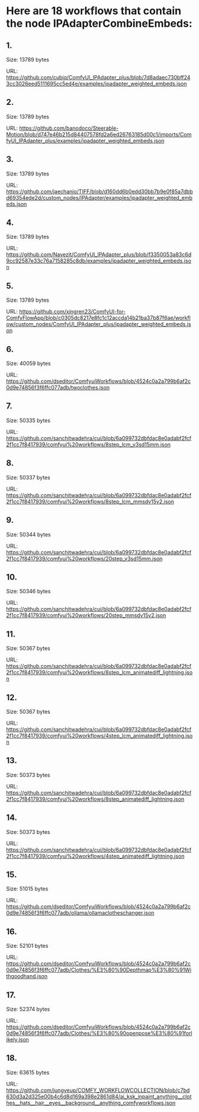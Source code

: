 # Here are 18 workflows that contain the node IPAdapterCombineEmbeds:

## 1. 

Size: 13789 bytes

URL: https://github.com/cubiq/ComfyUI_IPAdapter_plus/blob/7d8adaec730bff243cc3026eed5111695cc5ed4e/examples/ipadapter_weighted_embeds.json

## 2. 

Size: 13789 bytes

URL: https://github.com/banodoco/Steerable-Motion/blob/d747e46b215d84407578fd2a6ed26763185d00c1/imports/ComfyUI_IPAdapter_plus/examples/ipadapter_weighted_embeds.json

## 3. 

Size: 13789 bytes

URL: https://github.com/jaechanjo/TIFF/blob/d160dd6b0edd30bb7b9e0f85a7dbbd69354ede2d/custom_nodes/IPAdapter/examples/ipadapter_weighted_embeds.json

## 4. 

Size: 13789 bytes

URL: https://github.com/Navezjt/ComfyUI_IPAdapter_plus/blob/f3350053a83c6d9cc92587e33c76a7158285c8db/examples/ipadapter_weighted_embeds.json

## 5. 

Size: 13789 bytes

URL: https://github.com/xingren23/ComfyUI-for-ComfyFlowApp/blob/c0305dc8217e8fc1c12accda14b21ba37b87f6ae/workflow/custom_nodes/ComfyUI_IPAdapter_plus/ipadapter_weighted_embeds.json

## 6. 

Size: 40059 bytes

URL: https://github.com/dseditor/ComfyuiWorkflows/blob/4524c0a2a799b6af2c0d9e74856f3f6ffc077adb/twoclothes.json

## 7. 

Size: 50335 bytes

URL: https://github.com/sanchitwadehra/cui/blob/6a099732dbfdac8e0adabf2fcf2f1cc7f8417939/comfyui%20workflows/8step_lcm_v3sd15mm.json

## 8. 

Size: 50337 bytes

URL: https://github.com/sanchitwadehra/cui/blob/6a099732dbfdac8e0adabf2fcf2f1cc7f8417939/comfyui%20workflows/8step_lcm_mmsdv15v2.json

## 9. 

Size: 50344 bytes

URL: https://github.com/sanchitwadehra/cui/blob/6a099732dbfdac8e0adabf2fcf2f1cc7f8417939/comfyui%20workflows/20step_v3sd15mm.json

## 10. 

Size: 50346 bytes

URL: https://github.com/sanchitwadehra/cui/blob/6a099732dbfdac8e0adabf2fcf2f1cc7f8417939/comfyui%20workflows/20step_mmsdv15v2.json

## 11. 

Size: 50367 bytes

URL: https://github.com/sanchitwadehra/cui/blob/6a099732dbfdac8e0adabf2fcf2f1cc7f8417939/comfyui%20workflows/8step_lcm_animatediff_lightning.json

## 12. 

Size: 50367 bytes

URL: https://github.com/sanchitwadehra/cui/blob/6a099732dbfdac8e0adabf2fcf2f1cc7f8417939/comfyui%20workflows/4step_lcm_animatediff_lightning.json

## 13. 

Size: 50373 bytes

URL: https://github.com/sanchitwadehra/cui/blob/6a099732dbfdac8e0adabf2fcf2f1cc7f8417939/comfyui%20workflows/8step_animatediff_lightning.json

## 14. 

Size: 50373 bytes

URL: https://github.com/sanchitwadehra/cui/blob/6a099732dbfdac8e0adabf2fcf2f1cc7f8417939/comfyui%20workflows/4step_animatediff_lightning.json

## 15. 

Size: 51015 bytes

URL: https://github.com/dseditor/ComfyuiWorkflows/blob/4524c0a2a799b6af2c0d9e74856f3f6ffc077adb/ollama/ollamaclotheschanger.json

## 16. 

Size: 52101 bytes

URL: https://github.com/dseditor/ComfyuiWorkflows/blob/4524c0a2a799b6af2c0d9e74856f3f6ffc077adb/Clothes/%E3%80%90Depthmap%E3%80%91Withgoodhand.json

## 17. 

Size: 52374 bytes

URL: https://github.com/dseditor/ComfyuiWorkflows/blob/4524c0a2a799b6af2c0d9e74856f3f6ffc077adb/Clothes/%E3%80%90openpose%E3%80%91forlikely.json

## 18. 

Size: 63615 bytes

URL: https://github.com/jungyeup/COMFY_WORKFLOWCOLLECTION/blob/c7bd630d3a2d325e00b4c6d8d169a398e2861d84/ai_ksk_inpaint_anything__clothes__hats__hair__eyes__background__anything_comfyworkflows.json

